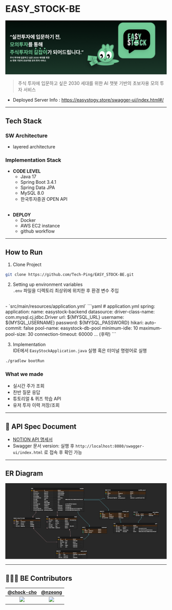 # EASY_STOCK-BE
<p align="center">
  <img src="./images/overview.png" alt="EASY STOCK 메인 이미지" width="800"/>
</p>

> 주식 투자에 입문하고 싶은 2030 세대를 위한 AI 챗봇 기반의 초보자용 모의 투자 서비스

* Deployed Server Info : https://easystogy.store/swagger-ui/index.html#/

---

##  Tech Stack

### SW Architecture 
* layered architecture

### Implementation Stack
* **CODE LEVEL** 
  - Java 17
  - Spring Boot 3.4.1
  - Spring Data JPA
  - MySQL 8.0
  - 한국투자증권 OPEN API
  <br>
- **DEPLOY**
  - Docker 
  - AWS EC2 instance
  - github workflow

---

## How to Run

1. Clone Project
```bash
git clone https://github.com/Tech-Ping/EASY_STOCK-BE.git
```

2. Setting up environment variables <br>
`.env` 파일을 디렉토리 최상위에 위치한 후 환경 변수 주입
<br>
- `src/main/resources/application.yml`
```yaml
# application.yml
spring:
application:
name: easystock-backend
datasource:
driver-class-name: com.mysql.cj.jdbc.Driver
url: ${MYSQL_URL}
username: ${MYSQL_USERNAME}
password: ${MYSQL_PASSWORD}
hikari:
auto-commit: false
pool-name: easystock-db-pool
minimum-idle: 10
maximum-pool-size: 30
connection-timeout: 60000
... (후략)
```

3. Implementation  
   IDE에서 `EasyStockApplication.java` 실행 혹은 터미널 명령어로 실행

```bash
./gradlew bootRun
```


### What we made

  - 실시간 주가 조회
  - 찬반 질문 응답
  - 튜토리얼 & 퀴즈 학습 API
  - 유저 투자 이력 저장/조회
---


## 📁 API Spec Document

- [NOTION API 명세서](https://polyester-mollusk-e44.notion.site/API-17384444491a80e5901ecb66c4a2b79d?pvs=74)
- Swagger 문서 version: 실행 후 `http://localhost:8080/swagger-ui/index.html` 로 접속 후 확인 가능

---


## ER Diagram
<p align="center">
  <img src="./images/erd.png" alt="EASY STOCK 메인 이미지" width="800"/>
</p>


---


## 👩🏻‍💻 BE Contributors
<div>

|                  [@chock-cho](https://github.com/chock-cho)                  |                     [@nzeong](https://github.com/nzeong)                      |
|:----------------------------------------------------------------------------:|:-----------------------------------------------------------------------------:|
| <img width="300" src="https://avatars.githubusercontent.com/u/113707388?v=4"> | <img width="300" src="https://avatars.githubusercontent.com/u/121355994?v=4"> |

</div>
